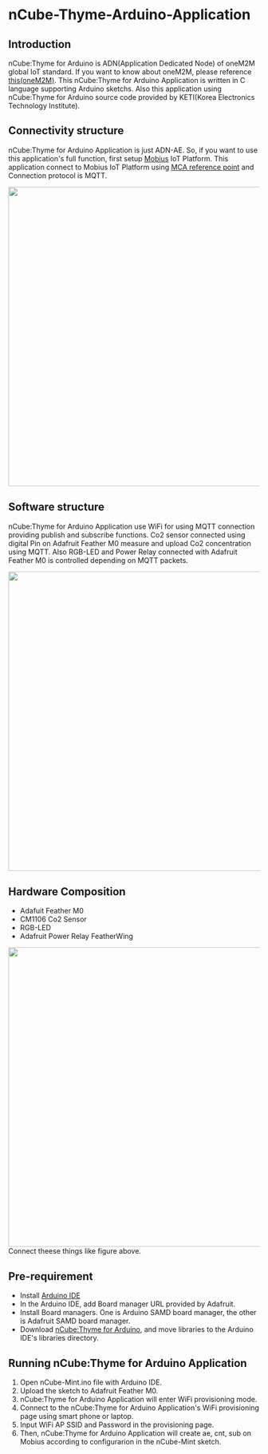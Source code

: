 # nCube-Thyme-Arduino-Application

## Introduction
nCube:Thyme for Arduino is ADN(Application Dedicated Node) of oneM2M global IoT standard.
If you want to know about oneM2M, please reference [this(oneM2M)](http://onem2m.org/technical/published-documents).
This nCube:Thyme for Arduino Application is written in C language supporting Arduino sketchs.
Also this application using nCube:Thyme for Arduino source code provided by KETI(Korea Electronics Technology Institute).

## Connectivity structure
nCube:Thyme for Arduino Application is just ADN-AE. So, if you want to use this application's full function, first setup [Mobius](https://github.com/IoTKETI/Mobius) IoT Platform.
This application connect to Mobius IoT Platform using [MCA reference point](http://onem2m.org/images/files/deliverables/Release2/TS-0001-%20Functional_Architecture-V2_10_0.pdf) and Connection protocol is MQTT.
<div align="center">
<img src="https://user-images.githubusercontent.com/23092171/28490822-a66e5344-6f1e-11e7-8934-e1e35104bd1e.png" width="600"/>
</div>

## Software structure
nCube:Thyme for Arduino Application use WiFi for using MQTT connection providing publish and subscribe functions. Co2 sensor connected using digital Pin on Adafruit Feather M0 measure and upload Co2 concentration using MQTT. Also RGB-LED and Power Relay connected with Adafruit Feather M0 is controlled depending on MQTT packets.
<div align="center">
<img src="https://user-images.githubusercontent.com/23092171/28490823-a9df6a22-6f1e-11e7-9e46-43f09f67de7b.png" width="600"/>
</div>

## Hardware Composition
- Adafuit Feather M0
- CM1106 Co2 Sensor
- RGB-LED
- Adafruit Power Relay FeatherWing
<div align="center">
<img src="https://user-images.githubusercontent.com/23092171/28490927-d2e5e458-6f20-11e7-948b-e3889089ec97.png" width="600"/>
</div>
Connect theese things like figure above.

## Pre-requirement
- Install [Arduino IDE](https://www.arduino.cc)
- In the Arduino IDE, add Board manager URL provided by Adafruit.
- Install Board managers. One is Arduino SAMD board manager, the other is Adafruit SAMD board manager.
- Download [nCube:Thyme for Arduino](https://github.com/IoTKETI/nCube-Thyme-Arduino), and move libraries to the Arduino IDE's libraries directory.

## Running nCube:Thyme for Arduino Application
1. Open nCube-Mint.ino file with Arduino IDE.
2. Upload the sketch to Adafruit Feather M0.
3. nCube:Thyme for Arduino Application will enter WiFi provisioning mode.
4. Connect to the nCube:Thyme for Arduino Application's WiFi provisioning page using smart phone or laptop.
5. Input WiFi AP SSID and Password in the provisioning page.
6. Then, nCube:Thyme for Arduino Application will create ae, cnt, sub on Mobius according to configurarion in the nCube-Mint sketch.

